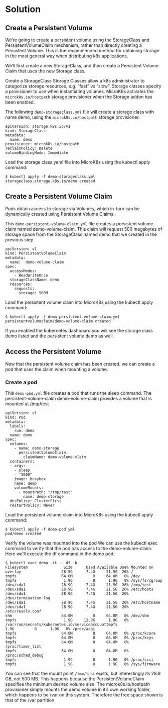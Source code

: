 # Solution

## Create a Persistent Volume
We’re going to create a persistent volume using the StorageClass and PersistentVolumeClaim mechanism, rather than directly creating a Persistent Volume. This is the recommended method for obtaining storage in the most general way when distributing k8s applications.

We’ll first create a new StorageClass, and then create a Persistent Volume Claim that uses the new Storage class.

Create a StorageClass
Storage Classes allow a k8s administrator to categorize storage resources, e.g. “fast” vs “slow”. Storage classes specify a provisioner to use when instantiating volumes. MicroK8s activates the `microk8s.io/hostpath` storage provisioner when the Storage addon has been enabled.

The following `demo-storageclass.yml` file will create a storage class with name demo, using the `microk8s.io/hostpath` storage provisioner.

```shell
apiVersion: storage.k8s.io/v1
kind: StorageClass
metadata:
  name: demo
provisioner: microk8s.io/hostpath
reclaimPolicy: Delete
volumeBindingMode: Immediate
```
Load the storage class yaml file into MicroK8s using the kubectl apply command:

```shell
$ kubectl apply -f demo-storageclass.yml 
storageclass.storage.k8s.io/demo created
```

## Create a Persistent Volume Claim
Pods obtain access to storage via Volumes, which in-turn can be dynamically created using Persistent Volume Claims.

This `demo-persistent-volume-claim.yml` file creates a persistent volume claim named demo-volume-claim. This claim will request 500 megabytes of storage space from the StorageClass named demo that we created in the previous step.

```shell
apiVersion: v1
kind: PersistentVolumeClaim
metadata:
  name:  demo-volume-claim
spec:
  accessModes:
    - ReadWriteOnce
  storageClassName: demo
  resources:
    requests:
      storage: 500M
```
Load the persistent volume claim into MicroK8s using the kubectl apply command:

```shell
$ kubectl apply -f demo-persistent-volume-claim.yml
persistentvolumeclaim/demo-volume-claim created
```

If you enabled the kubernetes dashboard you will see the storage class demo listed and the persistent volume demo as well.

## Access the Persistent Volume
Now that the persistent volume claim has been created, we can create a pod that uses the claim when mounting a volume.

### Create a pod
This `demo-pod.yml` file creates a pod that runs the sleep command. The persistent-volume-claim demo-volume-claim provides a volume that is mounted at /tmp/test

```shell
apiVersion: v1
kind: Pod
metadata:
  labels:
    run: demo
  name: demo
spec:
  volumes:
    - name: demo-storage
      persistentVolumeClaim:
        claimName: demo-volume-claim
  containers:
  - args:
    - sleep
    - "3600"
    image: busybox
    name: demo
    volumeMounts:
      - mountPath: "/tmp/test"
        name: demo-storage
  dnsPolicy: ClusterFirst
  restartPolicy: Never
```
Load the persistent volume claim into MicroK8s using the kubectl apply command:

```shell
$ kubectl apply -f demo-pod.yml 
pod/demo created
```

Verify the volume was mounted into the pod
We can use the kubectl exec command to verify that the pod has access to the demo-volume-claim. Here we’ll execute the df command in the demo pod:

```shell
$ kubectl exec demo -it -- df -h
Filesystem                Size      Used Available Use% Mounted on
overlay                  28.9G      7.4G     21.5G  26% /
tmpfs                    64.0M         0     64.0M   0% /dev
tmpfs                     1.9G         0      1.9G   0% /sys/fs/cgroup
/dev/sda1                28.9G      7.4G     21.5G  26% /tmp/test
/dev/sda1                28.9G      7.4G     21.5G  26% /etc/hosts
/dev/sda1                28.9G      7.4G     21.5G  26% /dev/termination-log
/dev/sda1                28.9G      7.4G     21.5G  26% /etc/hostname
/dev/sda1                28.9G      7.4G     21.5G  26% /etc/resolv.conf
shm                      64.0M         0     64.0M   0% /dev/shm
tmpfs                     1.9G     12.0K      1.9G   0% /var/run/secrets/kubernetes.io/serviceaccounttmpfs                     1.9G         0      1.9G   0% /proc/acpi
tmpfs                    64.0M         0     64.0M   0% /proc/kcore
tmpfs                    64.0M         0     64.0M   0% /proc/keys
tmpfs                    64.0M         0     64.0M   0% /proc/timer_list
tmpfs                    64.0M         0     64.0M   0% /proc/sched_debug
tmpfs                     1.9G         0      1.9G   0% /proc/scsi
tmpfs                     1.9G         0      1.9G   0% /sys/firmware
```

You can see that the mount point `/tmp/test` exists, but interestingly its 28.9 GB, not 500 MB. This happens because the PersistentVolumeClaim specifies the minimum desired volume size. The microk8s.io/hostpath provisioner simply mounts the demo volume in it’s own working folder, which happens to be /var on this system. Therefore the free space shown is that of the /var partition.